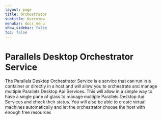 ```yaml
---
layout: page
title: Orchestrator
subtitle: Overview
menubar: docs_menu
show_sidebar: false
toc: false
---
```


# Parallels Desktop Orchestrator Service

The Parallels Desktop Orchestrator Service is a service that can run in a
container or directly in a host and will allow you to orchestrate and manage
multiple Parallels Desktop Api Services. This will allow in a simple way to have
a single pane of glass to manage multiple Parallels Desktop Api Services and
check their status.
You will also be able to create virtual machines automatically and let the
orchestrator choose the host with enough free resources